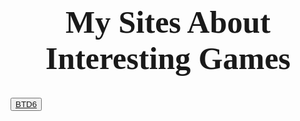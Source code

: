 <!DOCTYPE html>
<html>
<body>
</head>
<h1 style="font-family:Lucida Handwriting;font-size:50px;" align="center">My Sites About Interesting Games</h1>
<a href="https://github.com/Sites-Of-A-Gamer/BTD6/blob/main/README.md"><button>BTD6</a>
